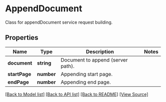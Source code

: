 # AppendDocument
Class for appendDocument service request building.

## Properties
Name | Type | Description | Notes
------------ | ------------- | ------------- | -------------
**document** | **string** | Document to append (server path). | 
**startPage** | **number** | Appending start page. | 
**endPage** | **number** | Appending end page. | 

[[Back to Model list]](../README.md#documentation-for-models) [[Back to API list]](../README.md#documentation-for-api-endpoints) [[Back to README]](../README.md) [[View Source]](../src/models/appendDocument.ts)

